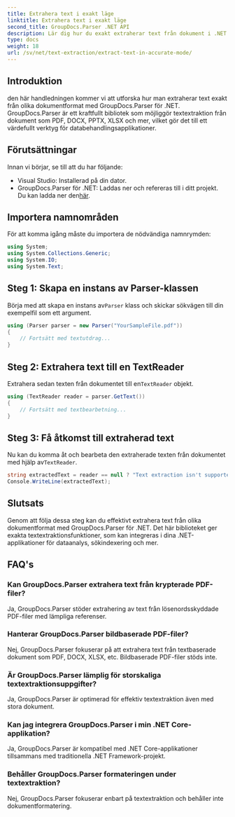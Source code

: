 ```yaml
---
title: Extrahera text i exakt läge
linktitle: Extrahera text i exakt läge
second_title: GroupDocs.Parser .NET API
description: Lär dig hur du exakt extraherar text från dokument i .NET med GroupDocs.Parser för sömlös databearbetning.
type: docs
weight: 18
url: /sv/net/text-extraction/extract-text-in-accurate-mode/
---
```

## Introduktion
den här handledningen kommer vi att utforska hur man extraherar text exakt från olika dokumentformat med GroupDocs.Parser för .NET. GroupDocs.Parser är ett kraftfullt bibliotek som möjliggör textextraktion från dokument som PDF, DOCX, PPTX, XLSX och mer, vilket gör det till ett värdefullt verktyg för databehandlingsapplikationer.
## Förutsättningar
Innan vi börjar, se till att du har följande:
- Visual Studio: Installerad på din dator.
-  GroupDocs.Parser för .NET: Laddas ner och refereras till i ditt projekt. Du kan ladda ner den[här](https://releases.groupdocs.com/parser/net/).

## Importera namnområden
För att komma igång måste du importera de nödvändiga namnrymden:
```csharp
using System;
using System.Collections.Generic;
using System.IO;
using System.Text;
```
## Steg 1: Skapa en instans av Parser-klassen
 Börja med att skapa en instans av`Parser` klass och skickar sökvägen till din exempelfil som ett argument.
```csharp
using (Parser parser = new Parser("YourSampleFile.pdf"))
{
    // Fortsätt med textutdrag...
}
```
## Steg 2: Extrahera text till en TextReader
 Extrahera sedan texten från dokumentet till en`TextReader` objekt.
```csharp
using (TextReader reader = parser.GetText())
{
    // Fortsätt med textbearbetning...
}
```
## Steg 3: Få åtkomst till extraherad text
 Nu kan du komma åt och bearbeta den extraherade texten från dokumentet med hjälp av`TextReader`.
```csharp
string extractedText = reader == null ? "Text extraction isn't supported" : reader.ReadToEnd();
Console.WriteLine(extractedText);
```

## Slutsats
Genom att följa dessa steg kan du effektivt extrahera text från olika dokumentformat med GroupDocs.Parser för .NET. Det här biblioteket ger exakta textextraktionsfunktioner, som kan integreras i dina .NET-applikationer för dataanalys, sökindexering och mer.

## FAQ's
### Kan GroupDocs.Parser extrahera text från krypterade PDF-filer?
Ja, GroupDocs.Parser stöder extrahering av text från lösenordsskyddade PDF-filer med lämpliga referenser.
### Hanterar GroupDocs.Parser bildbaserade PDF-filer?
Nej, GroupDocs.Parser fokuserar på att extrahera text från textbaserade dokument som PDF, DOCX, XLSX, etc. Bildbaserade PDF-filer stöds inte.
### Är GroupDocs.Parser lämplig för storskaliga textextraktionsuppgifter?
Ja, GroupDocs.Parser är optimerad för effektiv textextraktion även med stora dokument.
### Kan jag integrera GroupDocs.Parser i min .NET Core-applikation?
Ja, GroupDocs.Parser är kompatibel med .NET Core-applikationer tillsammans med traditionella .NET Framework-projekt.
### Behåller GroupDocs.Parser formateringen under textextraktion?
Nej, GroupDocs.Parser fokuserar enbart på textextraktion och behåller inte dokumentformatering.